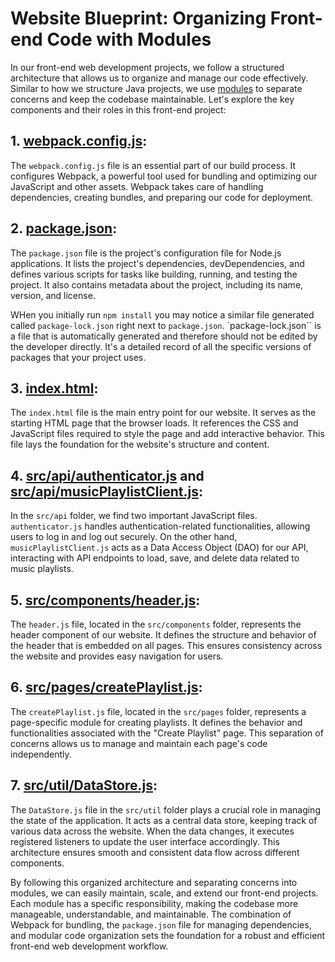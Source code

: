 
# Website Blueprint: Organizing Front-end Code with Modules

In our front-end web development projects, we follow a structured architecture that allows us to organize and manage our code effectively. Similar to how we structure Java projects, we use [modules](https://developer.mozilla.org/en-US/docs/Web/JavaScript/Guide/Modules) to separate concerns and keep the codebase maintainable. Let's explore the key components and their roles in this front-end project:

## 1. [webpack.config.js](webpack.config.md):
The `webpack.config.js` file is an essential part of our build process. It configures Webpack, a powerful tool used for bundling and optimizing our JavaScript and other assets. Webpack takes care of handling dependencies, creating bundles, and preparing our code for deployment.

## 2. [package.json](package.md):
The `package.json` file is the project's configuration file for Node.js applications. It lists the project's dependencies, devDependencies, and defines various scripts for tasks like building, running, and testing the project. It also contains metadata about the project, including its name, version, and license.

WHen you initially run `npm install` you may notice a similar file generated called `package-lock.json` right next to `package.json`. 
`package-lock.json`` is a file that is automatically generated and therefore should not be edited by the developer directly. It's a detailed record of all the specific versions of packages that your project uses.

## 3. [index.html](./static_assets/index.md):
The `index.html` file is the main entry point for our website. It serves as the starting HTML page that the browser loads. It references the CSS and JavaScript files required to style the page and add interactive behavior. This file lays the foundation for the website's structure and content.

## 4. [src/api/authenticator.js](./src/api/authenticator.md) and [src/api/musicPlaylistClient.js](./src/api/musicPlaylistClient.md):
In the `src/api` folder, we find two important JavaScript files. `authenticator.js` handles authentication-related functionalities, allowing users to log in and log out securely. On the other hand, `musicPlaylistClient.js` acts as a Data Access Object (DAO) for our API, interacting with API endpoints to load, save, and delete data related to music playlists.

## 5. [src/components/header.js](./src/components/header.md):
The `header.js` file, located in the `src/components` folder, represents the header component of our website. It defines the structure and behavior of the header that is embedded on all pages. This ensures consistency across the website and provides easy navigation for users.

## 6. [src/pages/createPlaylist.js](./src/pages/createPlaylist.md):
The `createPlaylist.js` file, located in the `src/pages` folder, represents a page-specific module for creating playlists. It defines the behavior and functionalities associated with the "Create Playlist" page. This separation of concerns allows us to manage and maintain each page's code independently.

## 7. [src/util/DataStore.js](./src/util/DataStore.md):
The `DataStore.js` file in the `src/util` folder plays a crucial role in managing the state of the application. It acts as a central data store, keeping track of various data across the website. When the data changes, it executes registered listeners to update the user interface accordingly. This architecture ensures smooth and consistent data flow across different components.

By following this organized architecture and separating concerns into modules, we can easily maintain, scale, and extend our front-end projects. Each module has a specific responsibility, making the codebase more manageable, understandable, and maintainable. The combination of Webpack for bundling, the `package.json` file for managing dependencies, and modular code organization sets the foundation for a robust and efficient front-end web development workflow.
